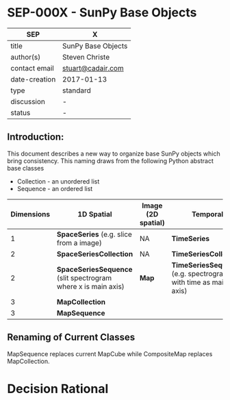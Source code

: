 # SEP-000X - SunPy Base Objects

| SEP           | X                   |
|---------------|---------------------|
| title         | SunPy Base Objects  |
| author(s)     | Steven Christe      |
| contact email | stuart@cadair.com   |
| date-creation | 2017-01-13          |
| type          | standard            |
| discussion    |  -                  |
| status        |  -                  |

## Introduction:

This document describes a new way to organize base SunPy objects which bring
consistency. This naming draws from the following Python abstract base classes
* Collection - an unordered list
* Sequence - an ordered list

| Dimensions | 1D Spatial | Image (2D spatial) | Temporal | Spectral | Note |
|------------|----------|--------|-------|----------|------|
| 1          | **SpaceSeries** (e.g. slice from a image) |  NA | **TimeSeries**  | **Spectrum** | |
| 2          | **SpaceSeriesCollection** | NA | **TimeSeriesCollection** | **SpectrumCollection** | |
| 2          | **SpaceSeriesSequence** (slit spectrogram where x is main axis) | **Map** | **TimeSeriesSequence** (e.g. spectrogram with time as main axis)| **SpectrumSequence** (e.g. spectrogram where freq./energy is main exist)| |
| 3          | **MapCollection**    | |  | | |
| 3          | **MapSequence** | | | | | |

## Renaming of Current Classes
MapSequence replaces current MapCube while CompositeMap replaces MapCollection.

# Decision Rational
